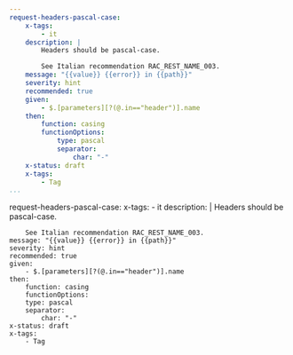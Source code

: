 ```yaml
---
request-headers-pascal-case:
    x-tags:
        - it
    description: |
        Headers should be pascal-case.

        See Italian recommendation RAC_REST_NAME_003.
    message: "{{value}} {{error}} in {{path}}"
    severity: hint
    recommended: true
    given:
        - $.[parameters][?(@.in=="header")].name
    then:
        function: casing
        functionOptions:
            type: pascal
            separator:
                char: "-"
    x-status: draft
    x-tags:
        - Tag                   
...
```

request-headers-pascal-case:
    x-tags:
        - it
    description: |
        Headers should be pascal-case.

        See Italian recommendation RAC_REST_NAME_003.
    message: "{{value}} {{error}} in {{path}}"
    severity: hint
    recommended: true
    given:
        - $.[parameters][?(@.in=="header")].name
    then:
        function: casing
        functionOptions:
        type: pascal
        separator:
            char: "-" 
    x-status: draft
    x-tags:
        - Tag               